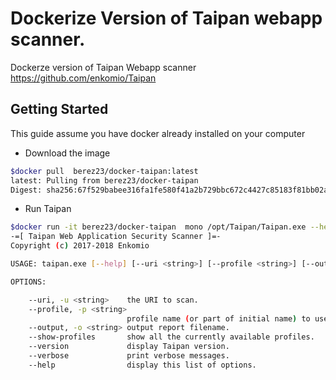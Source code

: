 # Dockerize Version of Taipan  webapp scanner. 
Dockerze version of Taipan Webapp scanner https://github.com/enkomio/Taipan

## Getting Started 

This guide assume you have docker already installed on your computer 

- Download the image 

```sh 
$docker pull  berez23/docker-taipan:latest 
latest: Pulling from berez23/docker-taipan
Digest: sha256:67f529babee316fa1fe580f41a2b729bbc672c4427c85183f81bb02a3f7461ad
```


- Run Taipan
```sh 
$docker run -it berez23/docker-taipan  mono /opt/Taipan/Taipan.exe --help
-=[ Taipan Web Application Security Scanner ]=-
Copyright (c) 2017-2018 Enkomio 

USAGE: taipan.exe [--help] [--uri <string>] [--profile <string>] [--output <string>] [--show-profiles] [--version] [--verbose]

OPTIONS:

    --uri, -u <string>    the URI to scan.
    --profile, -p <string>
                          profile name (or part of initial name) to use for the scan.
    --output, -o <string> output report filename.
    --show-profiles       show all the currently available profiles.
    --version             display Taipan version.
    --verbose             print verbose messages.
    --help                display this list of options.
``````
